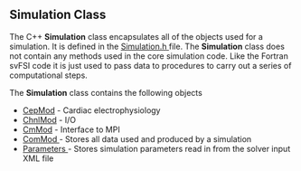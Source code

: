 <h2 id="developer_simulation_class"> Simulation Class</h2>
The C++ <strong>Simulation</strong> class encapsulates all of the objects used for a simulation. It is defined in 
the <a href="https://github.com/SimVascular/svFSIplus/blob/main/Code/Source/svFSI/Simulation.h"> Simulation.h </a> file. 
The <strong>Simulation</strong> class does not contain any methods used in the core simulation code. Like the Fortran svFSI code it is just used to pass data to procedures to carry out a series of computational steps.

The <strong>Simulation</strong> class contains the following objects
<ul>
<li> <a href="https://github.com/SimVascular/svFSIplus/blob/f424b7c9d1e575bc5804293bb4c4181a725561cd/Code/Source/svFSI/CepMod.h#L219"> CepMod</a> - Cardiac electrophysiology </li>
<li> <a href="https://github.com/SimVascular/svFSIplus/blob/f424b7c9d1e575bc5804293bb4c4181a725561cd/Code/Source/svFSI/ChnlMod.h#L100"> ChnlMod</a> - I/O </li>
<li> <a href="https://github.com/SimVascular/svFSIplus/blob/f424b7c9d1e575bc5804293bb4c4181a725561cd/Code/Source/svFSI/CmMod.h#L62"> CmMod</a> - Interface to MPI </li>
<li> <a href="#developer_commod_class"> ComMod </a> - Stores all data used and produced by a simulation</li>
<li> <a href="#developer_xml_parameters_class"> Parameters </a> - Stores simulation parameters read in from the solver input XML file </li>
</ul>


